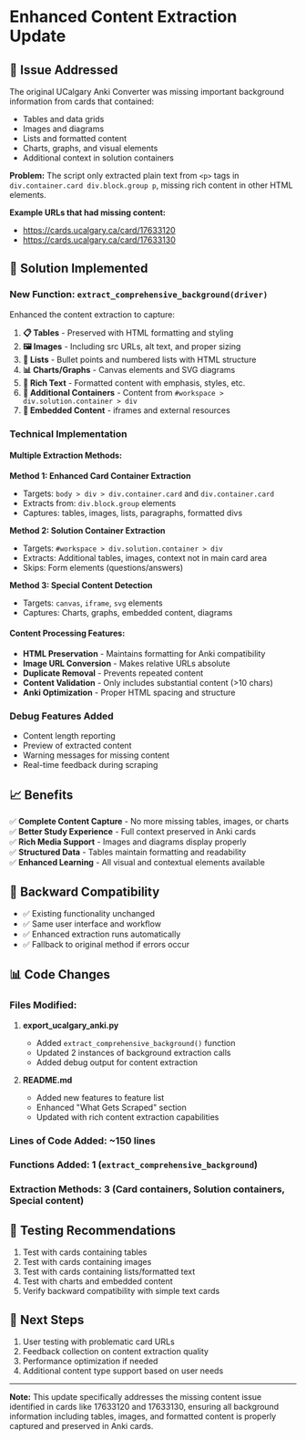 # Enhanced Content Extraction Update

## 🎯 Issue Addressed

The original UCalgary Anki Converter was missing important background information from cards that contained:

- Tables and data grids
- Images and diagrams
- Lists and formatted content
- Charts, graphs, and visual elements
- Additional context in solution containers

**Problem:** The script only extracted plain text from `<p>` tags in `div.container.card div.block.group p`, missing rich content in other HTML elements.

**Example URLs that had missing content:**

- https://cards.ucalgary.ca/card/17633120
- https://cards.ucalgary.ca/card/17633130

## 🔧 Solution Implemented

### New Function: `extract_comprehensive_background(driver)`

Enhanced the content extraction to capture:

1. **📋 Tables** - Preserved with HTML formatting and styling
2. **🖼️ Images** - Including src URLs, alt text, and proper sizing
3. **📝 Lists** - Bullet points and numbered lists with HTML structure
4. **📊 Charts/Graphs** - Canvas elements and SVG diagrams
5. **🎨 Rich Text** - Formatted content with emphasis, styles, etc.
6. **📂 Additional Containers** - Content from `#workspace > div.solution.container > div`
7. **🔗 Embedded Content** - iframes and external resources

### Technical Implementation

#### Multiple Extraction Methods:

**Method 1: Enhanced Card Container Extraction**

- Targets: `body > div > div.container.card` and `div.container.card`
- Extracts from: `div.block.group` elements
- Captures: tables, images, lists, paragraphs, formatted divs

**Method 2: Solution Container Extraction**

- Targets: `#workspace > div.solution.container > div`
- Extracts: Additional tables, images, context not in main card area
- Skips: Form elements (questions/answers)

**Method 3: Special Content Detection**

- Targets: `canvas`, `iframe`, `svg` elements
- Captures: Charts, graphs, embedded content, diagrams

#### Content Processing Features:

- **HTML Preservation** - Maintains formatting for Anki compatibility
- **Image URL Conversion** - Makes relative URLs absolute
- **Duplicate Removal** - Prevents repeated content
- **Content Validation** - Only includes substantial content (>10 chars)
- **Anki Optimization** - Proper HTML spacing and structure

### Debug Features Added

- Content length reporting
- Preview of extracted content
- Warning messages for missing content
- Real-time feedback during scraping

## 📈 Benefits

✅ **Complete Content Capture** - No more missing tables, images, or charts  
✅ **Better Study Experience** - Full context preserved in Anki cards  
✅ **Rich Media Support** - Images and diagrams display properly  
✅ **Structured Data** - Tables maintain formatting and readability  
✅ **Enhanced Learning** - All visual and contextual elements available

## 🔄 Backward Compatibility

- ✅ Existing functionality unchanged
- ✅ Same user interface and workflow
- ✅ Enhanced extraction runs automatically
- ✅ Fallback to original method if errors occur

## 📊 Code Changes

### Files Modified:

1. **export_ucalgary_anki.py**

   - Added `extract_comprehensive_background()` function
   - Updated 2 instances of background extraction calls
   - Added debug output for content extraction

2. **README.md**
   - Added new features to feature list
   - Enhanced "What Gets Scraped" section
   - Updated with rich content extraction capabilities

### Lines of Code Added: ~150 lines

### Functions Added: 1 (`extract_comprehensive_background`)

### Extraction Methods: 3 (Card containers, Solution containers, Special content)

## 🧪 Testing Recommendations

1. Test with cards containing tables
2. Test with cards containing images
3. Test with cards containing lists/formatted text
4. Test with charts and embedded content
5. Verify backward compatibility with simple text cards

## 🚀 Next Steps

1. User testing with problematic card URLs
2. Feedback collection on content extraction quality
3. Performance optimization if needed
4. Additional content type support based on user needs

---

**Note:** This update specifically addresses the missing content issue identified in cards like 17633120 and 17633130, ensuring all background information including tables, images, and formatted content is properly captured and preserved in Anki cards.
